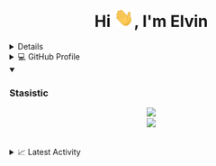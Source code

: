 <div align="center">
<h1 align="center">Hi <img width="35" src="https://github.com/Elvin0802/Elvin0802/blob/main/resources/img/waving.gif">, I'm Elvin</h1>

</div>

<details>
<div>
<samp>
 <p align="center">
  <a href="github.com/Elvin0802" target="blank"><img align="center" 
     src="https://komarev.com/ghpvc/?username=Elvin0802&style=for-the-badge&label=PROFILE+VIEWS" height="25"
     alt="views count" /></a>
 </p>
 </samp>
</div>
</details>
  
<details> 
  <summary>💻 GitHub Profile</summary>
  <div>
  <samp>
   
    <details open>

<p align="center">
  <a href="https://github.com/Elvin0802/">
    <img src="https://skillicons.dev/icons?i=visualstudio,pycharm,vscode,vercel,postman,cloudflare,powershell,postgres,sqlite,redis,git,github,c,cpp,cs,js,ts,py,dotnet,docker,nodejs,express,azure,nextjs,nginx,react,tailwind,npm,figma,grafana,prometheus&perline=11" />
  </a>
</p>
<br/>
<div align=center>
  <a href="https://github.com/Elvin0802/github-profile-trophy" title="Go to Source">
    <img align="center" width=84% src="https://github-profile-trophy.vercel.app/?username=Elvin0802&theme=recat&row=1&column=7&margin-h=15&margin-w=5&no-bg=true" alt="TROPHY" />
  </a>
</div>

<br/>
  <summary><h3>Languages</h3></summary>
            <p align="center">
        <a href="https://github.com/Elvin0802/">
          <img src="https://github-readme-stats.vercel.app/api/top-langs/?username=Elvin0802&langs_count=6&theme=gruvbox&layout=compact&hide_border=true"
          alt="Elvin0802 :: overall Top Langs " /></a>
          <br/>
          <a href="https://github.com/Elvin0802/">
          <img width="45%" src="https://github-profile-summary-cards.vercel.app/api/cards/repos-per-language?username=Elvin0802&theme=gotham&layout=compact&hide_border=true"
          alt="Elvin0802 :: Top Langs by repo" />
          <br/>
          <img width="45%" src="https://github-profile-summary-cards.vercel.app/api/cards/most-commit-language?username=Elvin0802&theme=gotham&layout=compact&hide_border=true"
          alt="Elvin0802 :: Top Langs by commit" />
          </a>
        </p>
</details>
    <details open>
  <summary><h3>Stasistic</h3></summary>
        <p align="center">
          <a href="https://github.com/Elvin0802/">
          <img width="49.5%" src="https://github-readme-stats.vercel.app/api?username=Elvin0802&show_icons=true&theme=merko&hide_border=true" />
          <br/>
          <img width="49.5%" src="https://github-readme-streak-stats.herokuapp.com?user=Elvin0802&theme=whatsapp-dark&border_radius=6.5&date_format=j%20M%5B%20Y%5D" />
          </a>
       </p>
     <br>
     </samp>
  </div>    
</details>

<details>
  <summary>📈 Latest Activity</summary>
  <samp>
  <br/>
  <h2 align="center"> Latest contribution </h2>
<a href="https://github.com/ashutosh00710/github-readme-activity-graph">
  <img alt="Elvin's Activity Graph" src="https://github-readme-activity-graph.vercel.app/graph?username=Elvin0802&theme=xcode" /></a>

<br/>
  </samp>
  </details>
